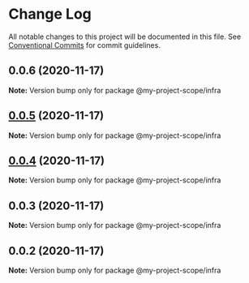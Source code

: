 # Change Log

All notable changes to this project will be documented in this file.
See [Conventional Commits](https://conventionalcommits.org) for commit guidelines.

## 0.0.6 (2020-11-17)

**Note:** Version bump only for package @my-project-scope/infra





## [0.0.5](https://github.com/link2cory/node-monorepo-clean/compare/@my-project-scope/infra@0.0.4...@my-project-scope/infra@0.0.5) (2020-11-17)

**Note:** Version bump only for package @my-project-scope/infra





## [0.0.4](https://github.com/link2cory/node-monorepo-clean/compare/@my-project-scope/infra@0.0.3...@my-project-scope/infra@0.0.4) (2020-11-17)

**Note:** Version bump only for package @my-project-scope/infra





## 0.0.3 (2020-11-17)

**Note:** Version bump only for package @my-project-scope/infra





## 0.0.2 (2020-11-17)

**Note:** Version bump only for package @my-project-scope/infra
